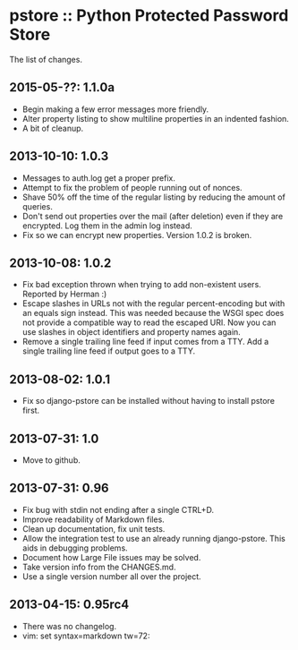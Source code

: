pstore :: Python Protected Password Store
=========================================

The list of changes.


2015-05-??: 1.1.0a
------------------
 * Begin making a few error messages more friendly.
 * Alter property listing to show multiline properties in an indented
   fashion.
 * A bit of cleanup.

2013-10-10: 1.0.3
-----------------
 * Messages to auth.log get a proper prefix.
 * Attempt to fix the problem of people running out of nonces.
 * Shave 50% off the time of the regular listing by reducing the amount
   of queries.
 * Don't send out properties over the mail (after deletion) even if they
   are encrypted. Log them in the admin log instead.
 * Fix so we can encrypt new properties. Version 1.0.2 is broken.

2013-10-08: 1.0.2
-----------------
 * Fix bad exception thrown when trying to add non-existent users.
   Reported by Herman :)
 * Escape slashes in URLs not with the regular percent-encoding but
   with an equals sign instead. This was needed because the WSGI spec
   does not provide a compatible way to read the escaped URI. Now you
   can use slashes in object identifiers and property names again.
 * Remove a single trailing line feed if input comes from a TTY. Add
   a single trailing line feed if output goes to a TTY.

2013-08-02: 1.0.1
-----------------
 * Fix so django-pstore can be installed without having to install
   pstore first.

2013-07-31: 1.0
---------------
 * Move to github.

2013-07-31: 0.96
----------------
 * Fix bug with stdin not ending after a single CTRL+D.
 * Improve readability of Markdown files.
 * Clean up documentation, fix unit tests.
 * Allow the integration test to use an already running django-pstore.
   This aids in debugging problems.
 * Document how Large File issues may be solved.
 * Take version info from the CHANGES.md.
 * Use a single version number all over the project.

2013-04-15: 0.95rc4
-------------------
 * There was no changelog.
 * vim: set syntax=markdown tw=72:
